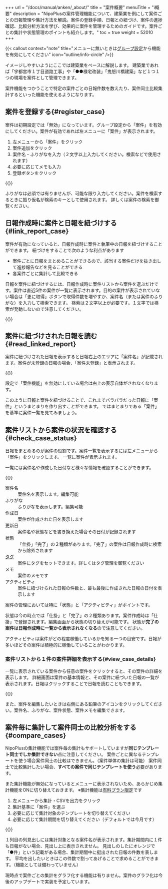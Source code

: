 +++
url = "/docs/manual/anken/_about/"
title = "案件概要"
menuTitle = "ℹ️概要"
description = "NipoPlusの案件管理機能について、建築業を例にして案件ごとの日報管理や集計方法を解説。案件の登録手順、日報との紐づけ、案件の進捗確認、比較分析方法を学び、効果的に案件を管理するためのガイドです。案件ごとの集計や状態管理のポイントも紹介します。"
toc = true
weight = 52010
+++

{{< callout context="note" title="メニューに無いときは[グループ設定](/docs/setup/setting-group/#optionalFunction)から機能を有効にしてください" icon="outline/info-circle" />}}

イメージしやすいようにここでは建築業をベースに解説します。
建築業であれば「宇都宮市１丁目道路工事」や「●●様宅改装」「鬼怒川橋建築」など１つ１つの現場を案件として管理できます。

案件機能をつかうことで特定の案件ごとの日報件数を数えたり、案件同士比較集計するといった機能を使えるようになります。

## 案件を登録する{#register_case}

案件は初期設定では「無効」になっています。グループ設定から「案件」を有効にしてください。案件が有効であれば左メニューに「案件」が表示されます。

1. 左メニューから「案件」をクリック
2. 案件追加をクリック
3. 案件名・ふりがなを入力（２文字以上入力してください。検索などで使用されます）
4. 必要に応じてメモも入力
5. 登録ボタンをクリック

{{<icatch filename="img/anken-add" msg="案件を新規作成しましょう。案件は日報をまとめる箱のようなイメージです">}}

ふりがなは必須では有りませんが、可能な限り入力してください。案件を検索するときに振り仮名が検索のキーとして使用されます。
詳しくは案件の検索を御覧ください。

## 日報作成時に案件と日報を紐づけする{#link_report_case}

案件が有効になっていると、日報作成時に案件と執筆中の日報を紐づけすることができます。
紐づけをすることで次のような利点があります

- 案件ごとに日報をまとめることができるので、該当する案件だけを抜き出して進捗報告などを見ることができる
- 各案件ごとに集計して比較できる

日報を案件に紐づけするには、日報作成時に案件リストから案件を選ぶだけです。案件は直近5件の案件が一覧に表示されます。目的の案件が表示されていない場合は「更に取得」ボタンで取得件数を増やすか、案件名（または案件のふりがな）を入力して検索できます。
検索は２文字以上が必要です。１文字では検索が発動しないので注意してください。

{{<icatch filename="img/set-anken" msg="日報作成時に案件と日報に紐づけ！" alice="here">}}

## 案件に紐づけされた日報を読む{#read_linked_report}

案件に紐づけされた日報を表示すると日報右上のエリアに「案件名」が記載されます。案件が未登録の日報の場合、「案件未登録」と表示されます。

{{<icatch filename="img/read-report-anken" msg="案件に紐づけられた日報は案件名が右上エリアに表示されます" alice="book">}}

設定で「案件機能」を無効にしている場合は右上の表示自体がされなくなります。

このように日報と案件を紐づけることで、これまでバラバラだった日報に「案件」というまとまりを作り出すことができます。
ではまとまりである「案件」を基準に案件一覧を見てみましょう。

## 案件リストから案件の状況を確認する{#check_case_status}

日報をまとめるのが案件の役割です。案件一覧を表示するには左メニューから「案件」をクリックします。
一覧に案件が表示されます。

一覧には案件名や作成した日付など様々な情報を確認することができます。

{{<icatch filename="img/anken-list" msg="案件一覧では紐づいた日報の件数や案件状態を確認できます" alice="pc">}}

<dl class="basic">
<dt>案件名</dt>
<dd>案件名を表示します。編集可能</dd>
<dt>ふりがな</dt>
<dd>ふりがなを表示します。編集可能</dd>
<dt>作成日</dt>
<dd>案件が作成された日を表示します</dd>
<dt>更新日</dt>
<dd>案件名や状態などを書き換えた場合その日付が記録されます</dd>
<dt>状態</dt>
<dd>「仕掛」「完了」の２種類があります。「完了」の案件は日報作成時に検索から除外されます</dd>
<dt><a href="/docs/setup/advanced-setting/tag/">タグ</a></dt>
<dd>案件にタグをセットできます。詳しくはタグ管理を御覧ください</dd>
<dt>メモ</dt>
<dd>案件のメモです</dd>
<dt>アクティビティ</dt>
<dd>案件に紐づけられた日報の件数と、最も最後に作成された日報の日付を表示します</dd>
</dl>

案件の管理においては特に「状態」と「アクティビティ」がポイントです。

状態は今の時点では「仕掛」と「完了」の２種類あります。案件作成時は「仕掛」で登録されます。編集画面から状態の切り替えが可能です。
状態が**完了の案件は日報作成時に一覧から表示されなくなる**ので注意してください。

アクティビティは案件がどの程度稼働しているかを知る一つの目安です。日報が多いほどその案件は積極的に稼働していることがわかります。

### 案件リストから１件の案件詳細を表示する{#view_case_details}

一覧に表示されている案件から任意の案件をクリックすると、その案件の詳細を表示します。
詳細画面は案件の基本情報と、その案件に紐づいた日報の一覧が表示されます。日報はクリックすることで日報を読むこともできます。

{{<icatch filename="img/anken-detail" msg="案件一覧から案件を開くと詳細を見れます。とはいえ紐づいた日報くらいですが・・・" alice="question">}}

また、案件を編集したいときは右側にある鉛筆のアイコンをクリックしてください。案件名、ふりがな、案件状態、案件メモを編集できます。

## 案件毎に集計して案件同士の比較分析をする{#compare_cases}

NipoPlusの集計機能では案件毎の集計もサポートしていますが**同じテンプレート同士でしか集計できない**点に注意してください。
案件ごとに異なるテンプレートを使う場合案件同士の比較はできません。（案件単体の集計は可能）
案件同士で比較集計したい場合、**すべての案件で同じテンプレートを使う**必要があります。

また集計機能が無効になっているとメニューに表示されないため、あらかじめ集計機能をONに切り替えておきます。
※集計機能は[有料プラン限定](/docs/price/#fee)です

1. 左メニューから集計・CSVを出力をクリック
2. 集計基準に「案件」を選ぶ
3. 必要に応じて集計対象のテンプレートを切り替えてください
4. 必要に応じて集計期間を切り替えてください（デフォルトでは今月です）

{{<iTablet filename="img/anken-sumtotal" msg="列見出しに案件名が入るので累積を見たい場合に便利な機能です。" alice="ok">}}

１列目の列見出しには集計対象となる案件名が表示されます。集計期間内に１件も日報がない場合、見出し上に表示されません。
見出しのしたにオレンジで「●件」という記載がある場合、集計期間中に挺出された日報の件数を表します。
平均を出したいときはこの件数で割ってあげることで求めることができます。（機能としては備わっていません）

現時点で案件ごとの集計をグラフ化する機能は有りません。案件のグラフ化は今後のアップデートで実装を予定しています。
